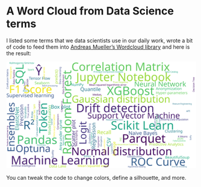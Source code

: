 # A Word Cloud from Data Science terms

I listed some terms that we data scientists use in our daily work, wrote a bit
of code to feed them into [Andreas Mueller’s Wordcloud library](https://amueller.github.io/word_cloud/) and
here is the result:

![Data Science Word Cloud](Data%20Science%20Word%20Cloud.svg?raw=true)

You can tweak the code to change colors, define a silhouette, and more.